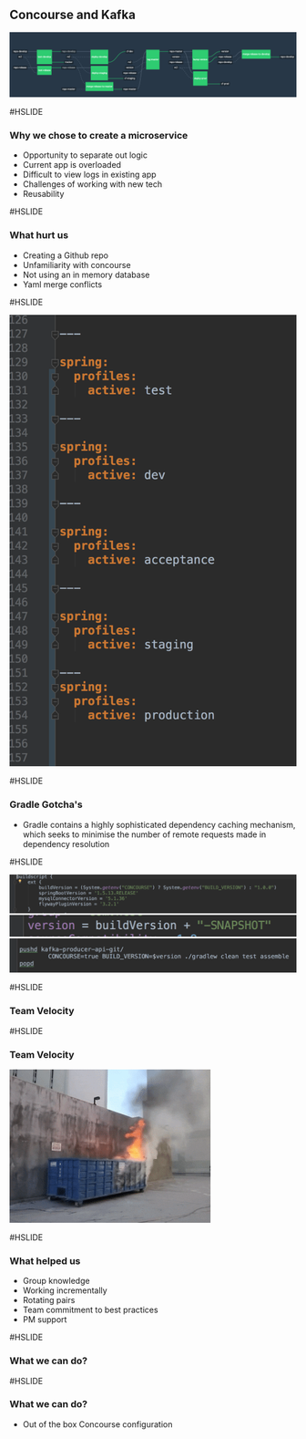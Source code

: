 ## Concourse and Kafka 
![concourse pipeline](concourse.png)

#HSLIDE

### Why we chose to create a microservice

 * Opportunity to separate out logic
 * Current app is overloaded
 * Difficult to view logs in existing app
 * Challenges of working with new tech
 * Reusability

#HSLIDE

### What hurt us

 * Creating a Github repo
 * Unfamiliarity with concourse
 * Not using an in memory database
 * Yaml merge conflicts

#HSLIDE

![yaml example](yaml.jpeg)

#HSLIDE

### Gradle Gotcha's

 * Gradle contains a highly sophisticated dependency caching mechanism, which seeks to minimise the number of remote requests made in dependency resolution
 
#HSLIDE 
 
![Gradle Build Script](gradleBuildScript.jpeg)
![Gradle setting version](settingGradleVersion.jpeg)
![Concourse run](runsh.jpeg)



#HSLIDE

### Team Velocity

#HSLIDE

### Team Velocity

![dumpster fire](dumpsterfire.gif) 
    
#HSLIDE

### What helped us

 * Group knowledge
 * Working incrementally
 * Rotating pairs
 * Team commitment to best practices
 * PM support

#HSLIDE

### What we can do?

#HSLIDE

### What we can do?

 * Out of the box Concourse configuration
